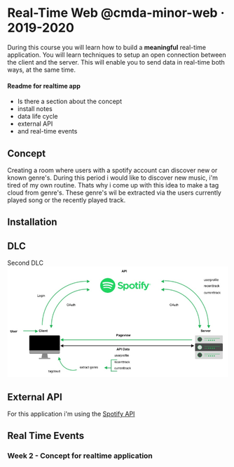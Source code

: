 # Real-Time Web @cmda-minor-web · 2019-2020

During this course you will learn how to build a **meaningful** real-time application. You will learn techniques to setup an open connection between the client and the server. This will enable you to send data in real-time both ways, at the same time.

#### Readme for realtime app
* Is there a section about the concept
* install notes
* data life cycle
* external API
* and real-time events

## Concept
Creating a room where users with a spotify account can discover new or known genre's. During this period i would like to discover new music, i'm tired of my own routine. Thats why i come up with this idea to make a tag cloud from genre's. These genre's wil be extracted via the users currently played song or the recently played track.

## Installation
## DLC
Second DLC
![DLC2](https://github.com/NathanKeyzer/real-time-web-1920/blob/master/docs/img/DLC.jpg)


## External API
For this application i'm using the [Spotify API](https://developer.spotify.com/documentation/web-api/)
## Real Time Events
### Week 2 - Concept for realtime application
